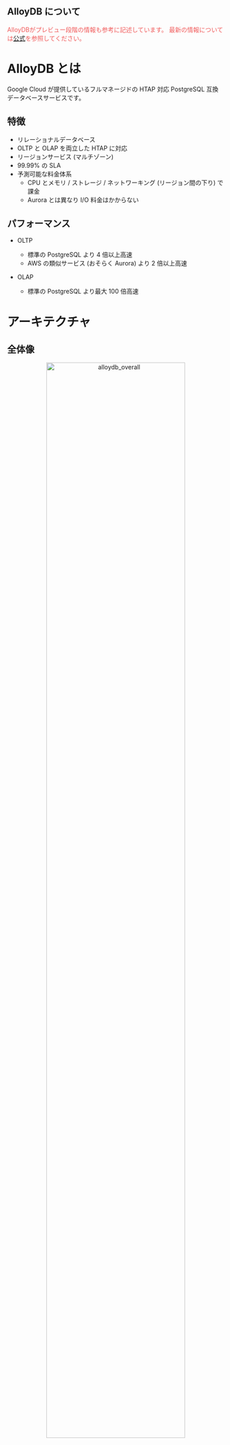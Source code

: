 AlloyDB について
---

<div style="color: #F15B5B;">
AlloyDBがプレビュー段階の情報も参考に記述しています。  
最新の情報については<a href="https://cloud.google.com/alloydb/docs/overview" target="_brank">公式</a>を参照してください。
</div>

# AlloyDB とは

Google Cloud が提供しているフルマネージドの HTAP 対応 PostgreSQL 互換データベースサービスです。

## 特徴

- リレーショナルデータベース
- OLTP と OLAP を両立した HTAP に対応
- リージョンサービス (マルチゾーン)
- 99.99% の SLA
- 予測可能な料金体系
    - CPU とメモリ / ストレージ / ネットワーキング (リージョン間の下り) で課金
    - Aurora とは異なり I/O 料金はかからない

## パフォーマンス

- OLTP
    - 標準の PostgreSQL より 4 倍以上高速
    - AWS の類似サービス (おそらく Aurora) より 2 倍以上高速

- OLAP
    - 標準の PostgreSQL より最大 100 倍高速

# アーキテクチャ

## 全体像

<div style="text-align: center;">
    <img src="https://github.com/hyorimitsu/tech-talk/blob/main/2023/0606_AlloyDB/img/overall.png?raw=true" width="80%" alt="alloydb_overall">
</div>
<br>

図を見ていただければ分かるとおり、クラスタの中に読み取りおよび書き込み処理をするための１つのプライマリインスタンスと、読み取り処理のみをするための複数のレプリカインスタンスがあります。  
また、コンピューティングとは分離してストレージを持っています。

標準の PostgreSQL では単一のノード上にコンピューティングとストレージの両方が配置されていますが、分離することによって以下のメリットがあります。

- コンピューティングとストレージのそれぞれでスケールが可能
- ストレージレイヤはゾーン全体に分散され、どのサーバーからでもアクセスできる (各レプリカインスタンス専用のストレージが不要) ため、安価かつ、最新のリードレプリカインスタンスの構築も高速

この考え方は以前からあり、Aurora や Snowflake なども同様の設計になっています。

## ストレージレイヤ

<div style="text-align: center;">
    <img src="https://github.com/hyorimitsu/tech-talk/blob/main/2023/0606_AlloyDB/img/storage_layer.png?raw=true" width="80%" alt="alloydb_storage_layer">
</div>
<br>

ストレージレイヤは以下の３つのサービスで構成されています。

| サービス | 概要 |
| --- | --- |
| Low-latency, Regional Log Storage | WAL レコードを高速に書き込むための低遅延サービス。 |
| LPS (Log Processing Service) | WAL レコードを非同期的に処理するサービス。<br>実体化された最新のデータブロックを生成し、Block Storage へ送信する。<br>また、読み取りリクエストに応じて、これらのデータブロックをプライマリインスタンスとレプリカインスタンスに提供する役割もある。 |
| Shared, Regional Block Storage | フォールトトレランスのためにゾーン全体にデータブロックを永続的に保存 (各ゾーンにレプリケート) するサービス。<br>必要に応じて LPS にデータブロックを提供する。 |

ストレージレイヤは全体でマルチゾーンになっています。  
各ゾーンにはデータベースの状態の完全なコピーがあり、Log Storage から WAL レコードを適用することによって継続的に更新しています。

これらのサービスによって、以下のメリットが得られます。

- 各サービスそれぞれでスケール可能 (例えば LPS を各ゾーンで動的に起動して WAL 処理を高速化するなど)
- データレプリケーションやデータバックアップなどをコンピューティングへの影響なしで行える
- 新しいレプリカの作成と障害回復操作が高速
    - 最新のデータブロックが WAL から再構築され、データブロックはどのゾーンからも読み取ることができる

### 書き込み処理

<div style="text-align: center;">
    <img src="https://github.com/hyorimitsu/tech-talk/blob/main/2023/0606_AlloyDB/img/writes_flow.png?raw=true" width="80%" alt="alloydb_write_flow">
</div>
<br>

この図は、分かりやすさのために書き込み処理部分のみを切り出したものです。

書き込み処理のフローは以下のようになっています。

1. プライマリインスタンスが書き込み処理のリクエストを受け取る
2. トランザクションのコミットが成功したときに、新しいレコードを WAL に追加する
3. LPS が WAL の永続化を認識したときに、プライマリインスタンスはクライアントに成功のレスポンスを返す
4. LPS が WAL を非同期的に処理し、データブロックを生成、Block Storage に永続化する
5. 上記と同時に、プライマリインスタンスはすべてのアクティブなレプリカに WAL レコードを送信し、各レプリカがそれぞれの内部状態を更新する (キャッシュにより古いデータをクライアントに返してしまわないようにするため)

標準の PostgreSQL では、トランザクションのコミットを行ったのち、ダーティページの書き込みや不要になった WAL の削除などのディスクアクセスが必要です。  
AlloyDB では、その責務をストレージ側に任せて、プライマリインスタンスは WAL の書き込みのみを行う形になっています。

### 読み取り処理

<div style="text-align: center;">
    <img src="https://github.com/hyorimitsu/tech-talk/blob/main/2023/0606_AlloyDB/img/reads_flow.png?raw=true" width="80%" alt="alloydb_read_flow">
</div>
<br>

この図は、分かりやすさのために読み込み処理部分のみを切り出したものです。

読み込み処理のフローは以下のようになっています。

1. プライマリインスタンスまたはレプリカインスタンスが読み込みを受け取る
2. 必要なデータブロックがすべて Buffer Cache に存在する場合、ストレージレイヤにアクセスせずにそこから返す
3. 必要なデータブロックが Buffer Cache に存在しない場合、Ultra-fast Cache から探索する
4. 両方のキャッシュでデータブロックが存在しない場合、ストレージレイヤにアクセスする
5. 必要なデータブロックがすでに LPS Buffer Cache に存在する場合、I/O 操作なしですぐにデータベースレイヤに返す
6. 必要なデータブロックが LPS Buffer Cache に存在しない場合、LPS は Block Storage からデータブロックを取得して返す

AlloyDB では、DRAM、Ultra-fast Cache、ストレージ間で自動的にデータを階層化します。  
この Ultra-fast Cache はコンピューティングインスタンスに追加されており、ワーキングセットのサイズの拡張を実現しています。

書き込み処理のセクションで、LPS は WAL を処理するサービスであることを説明しました。  
LPS は、さらに PostgreSQL のバッファキャッシュインターフェイスもサポートしています。  
そのため、データベースレイヤでキャッシュヒットせずにストレージレイヤに到達した場合でも、 Block Storage ではなく、まずは LPS からの取得を試みるようになっています。

このように、階層型キャッシュの戦略を用いることで、コンピューティングとストレージ間に発生するオーバヘッドを解消しています。

### 弾力性

<div style="text-align: center;">
    <img src="https://github.com/hyorimitsu/tech-talk/blob/main/2023/0606_AlloyDB/img/elasticity.jpg?raw=true" width="80%" alt="alloydb_elasticity"><br>
    Figure 5: Dynamic mapping of shards to LPS instances allows for load balancing and LPS elasticity<br>
    <a href="https://cloud.google.com/blog/products/databases/alloydb-for-postgresql-intelligent-scalable-storage?hl=en" target="_blank">https://cloud.google.com/blog/products/databases/alloydb-for-postgresql-intelligent-scalable-storage?hl=en</a> より引用
</div>
<br>

Block Storage はシャードごとに水平に分割されています。つまり、LPS と同様、水平方向にスケール可能です。

また、シャードから LPS へは動的にマッピングされます。  
これにより、新しく作成された LPS はシャードの一部を引き継ぐことができ、既存の LPS の負荷を軽減することができます。

## ベクトル化カラム型実行エンジン

AlloyDB は、OLTP と OLAP を両立した HTAP に対応しています。

### 従来の実行エンジン

従来では、既存のデータをもとに OLAP を実行する場合、インデックスの作成などをしてスキーマの最適化を行い、クエリのパフォーマンスを確保する必要がありました。  
これは、例えば管理コストの増加、OLTP のパフォーマンスへの影響などのデメリットがあります。

### AlloyDB の実行エンジン

<div style="text-align: center;">
    <img src="https://github.com/hyorimitsu/tech-talk/blob/main/2023/0606_AlloyDB/img/hybrid_scan.png?raw=true" width="80%" alt="alloydb_hybrid_scan">
</div>
<br>

データを自動的に行ベース形式とカラム型形式に分けて整理 (メモリ上で行フォーマットデータを AI/ML によって自動的にカラム型フォーマットへ変換) して保持することで、スキーマやアプリケーションの変更、ETL も必要なく、スキャン、結合、集計などの OLAP の高速化を実現しています。

また、クエリプランナーは、各ノードに最適な実行モードを自動的に選択するコスト計算モデルを使用しています。  
つまり、データの変更状況および実行するクエリオペレーションに応じて以下の実行プランを使い分け、OLTP を含めてすべてのクエリのパフォーマンスを最適化しています。

- 行ベースデータに対するクエリ実行
- カラム型データに対するクエリ実行
- 上記２つのハイブリット

上記に加え、SIMD 機能も利用し、クエリの高速化を図っています。

このカラム型エンジンは、列数の多いテーブルのうち、ほんの一部の列にしかアクセスしないようなクエリで特にパフォーマンスを発揮します。

# サービス比較

## AlloyDB vs Cloud SQL vs Cloud Spanner

| - | Cloud SQL | AlloyDB  | Cloud Spanner |
| --- | --- | --- | --- |
| サポートDBエンジン | MySQL 5.6<br>MySQL 5.7<br>MySQL 8.0<br>PostgreSQL 9.6<br>PostgreSQL 10<br>PostgreSQL 11<br>PostgreSQL 12<br>PostgreSQL 13<br>PostgreSQL 14<br>SQL Server 2017 (Web/Express/Enterprise/Standard)<br>SQL Server 2019 (Web/Express/Enterprise/Standard) | PostgreSQL 14 | Google 独自 (多くのケースでは PostgreSQL でクエリを記述可能) |
| マルチリージョン対応 | × | × | ◯ |
| SLA | 99.95% | 99.99% | リージョン: 99.99%<br>マルチリージョン: 99.999% |
| 水平スケール | × | ◯ | ◯ |
| AI/ML 統合 | × | ◯ | ◯ |

## AlloyDB vs Aurora

| - | AlloyDB | Aurora |
| --- | --- | --- |
| サポートDBエンジン | PostgreSQL 14 | MySQL 5.7<br>MySQL 8.0<br>PostgreSQL 11<br>PostgreSQL 12<br>PostgreSQL 13<br>PostgreSQL 14 |
| コスト | I/O課金なし | I/O課金あり |
| SLA | 99.99% | マルチ AZ クラスター: 99.99%<br>シングル AZ クラスター: 99.9% |
| フェイルオーバ | フェイルオーバー専用レプリカあり | レプリカインスタンス(Aurora Replica) が プライマリインスタンス に昇格 |
| 特徴 | カラム型エンジン | サーバレス |

## AlloyDB vs TiDB

同じく HTAP データベースである TiDB を提供している PingCAP 社の記事をご覧ください。

[HTAPの魅力：TiDBとAlloyDBの比較・分析](https://pingcap.co.jp/the-beauty-of-htap-tidb-and-alloydb-as-examples/)

# その他便利機能

## Query Insight

クエリのパフォーマンスの監視と診断を行う機能です。

- 各処理のレイテンシ / コスト / 利用されたインデックス / CPU の処理内訳 / クエリの平均応答時間などを閲覧可能
- クエリの実行計画やコスト、実際にかかったレイテンシなども視覚的に表示 ([参考](https://cloud.google.com/alloydb/docs/using-query-insights#sample-query-plans))

## AI/ML サービスとの統合

`google_ml_integration` を使うことで、データベース上で Vertex AI にデプロイした API を呼び出すことができます。

## AlloyDB Omni

AlloyDB のダウンロード版で、任意の Linux 環境で利用できるようにしたものです。

# 参考文献

- [AlloyDB overview](https://cloud.google.com/alloydb/docs/overview)
- [AlloyDB for PostgreSQL under the hood: Intelligent, database-aware storage](https://cloud.google.com/blog/products/databases/alloydb-for-postgresql-intelligent-scalable-storage?hl=en)
- [AlloyDB for PostgreSQL under the hood: Columnar engine](https://cloud.google.com/blog/products/databases/alloydb-for-postgresql-columnar-engine?hl=en)
- [Basic Implementation Of AlloyDB Instance](https://medium.com/google-cloud/basic-implementation-of-alloydb-instance-eab8ea06bac6)
- [Deep Dive into Google's AlloyDB Architecture for PostgreSQL](https://www.dragonsegg.xyz/google-alloydb-architecture-deep-dive/)
- [Dissecting the architecture of Google AlloyDB, Amazon Aurora, and MariaDB Xpand](https://mariadb.com/resources/blog/dissecting-the-architecture-of-google-alloydb-amazon-aurora-and-mariadb-xpand/)
- [今日は、AuroraとAutonomous DatabaseとAlloyDBを比較してみたの日。](https://updraft.hatenadiary.com/entry/2022/12/26/000000)
- [話題の Google Cloud の新しい DB の AlloyDB for PostgreSQL を調査して、分析クエリ高速化機能のカラム型エンジンを試してみた](https://dev.classmethod.jp/articles/summarize-information-on-the-new-db-alloydb-for-postgresql-in-google-cloud-and-actually-touched-it/)
- [話題の AlloyDB は本当に凄いデータベースなのでプレビューを使い倒した #devio2022](https://dev.classmethod.jp/articles/alloydb-is-a-really-awesome-database/)
